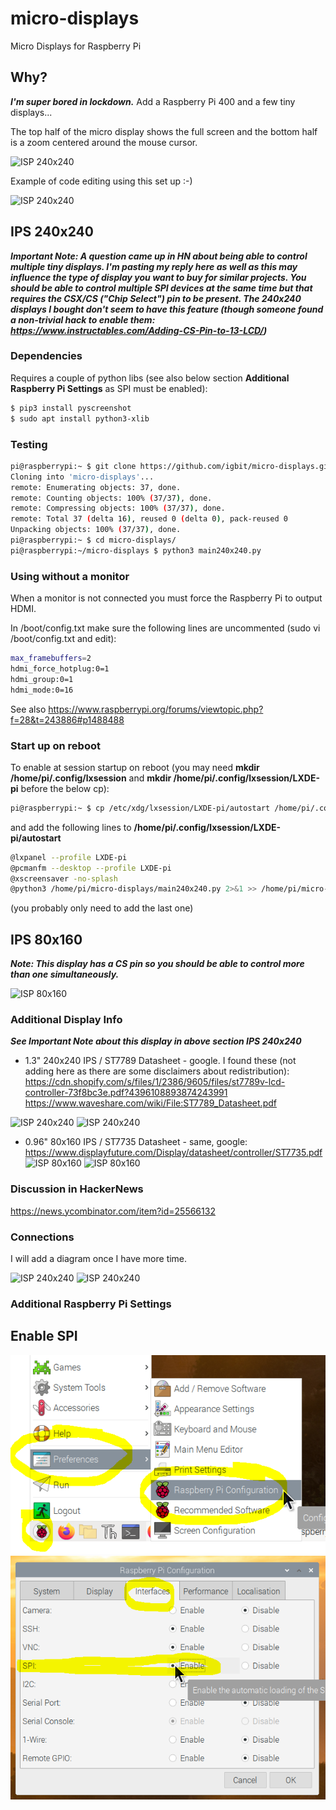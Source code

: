 # micro-displays
Micro Displays for Raspberry Pi 
## Why?
_**I'm super bored in lockdown.**_ Add a Raspberry Pi 400 and a few tiny displays...

The top half of the micro display shows the full screen and the bottom half is a zoom centered around the mouse cursor.

![ISP 240x240](./main240x240-1.png)

Example of code editing using this set up :-)

![ISP 240x240](./main240x240-2.png)

## IPS 240x240
***Important Note: A question came up in HN about being able to control multiple tiny displays. I'm pasting my reply here as well as this may influence the type of display you want to buy for similar projects. You should be able to control multiple SPI devices at the same time but that requires the CSX/CS ("Chip Select") pin to be present. The 240x240 displays I bought don't seem to have this feature (though someone found a non-trivial hack to enable them: https://www.instructables.com/Adding-CS-Pin-to-13-LCD/)***
### Dependencies

Requires a couple of python libs (see also below section **Additional Raspberry Pi Settings** as SPI must be enabled):

```bash
$ pip3 install pyscreenshot
$ sudo apt install python3-xlib
```

### Testing

```bash
pi@raspberrypi:~ $ git clone https://github.com/igbit/micro-displays.git
Cloning into 'micro-displays'...
remote: Enumerating objects: 37, done.
remote: Counting objects: 100% (37/37), done.
remote: Compressing objects: 100% (37/37), done.
remote: Total 37 (delta 16), reused 0 (delta 0), pack-reused 0
Unpacking objects: 100% (37/37), done.
pi@raspberrypi:~ $ cd micro-displays/
pi@raspberrypi:~/micro-displays $ python3 main240x240.py
```
### Using without a monitor

When a monitor is not connected you must force the Raspberry Pi to output HDMI.

In /boot/config.txt make sure the following lines are uncommented (sudo vi /boot/config.txt and edit):

```bash
max_framebuffers=2
hdmi_force_hotplug:0=1
hdmi_group:0=1
hdmi_mode:0=16 
```
See also https://www.raspberrypi.org/forums/viewtopic.php?f=28&t=243886#p1488488

### Start up on reboot

To enable at session startup on reboot (you may need **mkdir /home/pi/.config/lxsession** and **mkdir /home/pi/.config/lxsession/LXDE-pi** before the below cp):

```bash
pi@raspberrypi:~ $ cp /etc/xdg/lxsession/LXDE-pi/autostart /home/pi/.config/lxsession/LXDE-pi/
```

and add the following lines to **/home/pi/.config/lxsession/LXDE-pi/autostart**

```bash
@lxpanel --profile LXDE-pi
@pcmanfm --desktop --profile LXDE-pi
@xscreensaver -no-splash
@python3 /home/pi/micro-displays/main240x240.py 2>&1 >> /home/pi/micro-displays/stdout.log & 
```

(you probably only need to add the last one)

## IPS 80x160

***Note: This display has a CS pin so you should be able to control more than one simultaneously.***

![ISP 80x160](./main80x160-3.png)

### Additional Display Info

***See Important Note about this display in above section IPS 240x240***
* 1.3" 240x240 IPS / ST7789 Datasheet - google. I found these (not adding here as there are some disclaimers about redistribution): 
https://cdn.shopify.com/s/files/1/2386/9605/files/st7789v-lcd-controller-73f8bc3e.pdf?4396108893874243991
https://www.waveshare.com/wiki/File:ST7789_Datasheet.pdf

![ISP 240x240](./main240x240-3.png) ![ISP 240x240](./main240x240-6.png)

* 0.96" 80x160 IPS / ST7735 Datasheet - same, google: https://www.displayfuture.com/Display/datasheet/controller/ST7735.pdf
![ISP 80x160](./main80x160-1.png) ![ISP 80x160](./main80x160-4.png)


### Discussion in HackerNews

https://news.ycombinator.com/item?id=25566132

### Connections

 I will add a diagram once I have more time.
 
 ![ISP 240x240](./main240x240-4.png)
 ![ISP 240x240](./main240x240-5.png)
 
 ### Additional Raspberry Pi Settings
 
 ## Enable SPI
 ![RpiConfig](./rpi-config.png) 
 ![RpiSpi](./rpi-spi.png)
 
 
 
 
 
 
